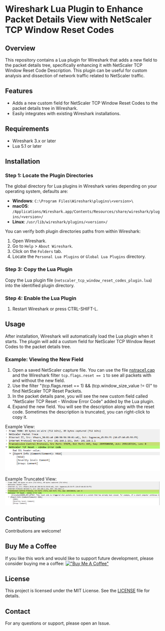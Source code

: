 # Wireshark Lua Plugin to Enhance Packet Details View with NetScaler TCP Window Reset Codes

## Overview

This repository contains a Lua plugin for Wireshark that adds a new field to the packet details tree, specifically enhancing it with NetScaler TCP Window Reset Code Description. This plugin can be useful for custom analysis and dissection of network traffic related to NetScaler traffic.

## Features

- Adds a new custom field for NetScaler TCP Window Reset Codes to the packet details tree in Wireshark.
- Easily integrates with existing Wireshark installations.

## Requirements

- Wireshark 3.x or later
- Lua 5.1 or later

## Installation

### Step 1: Locate the Plugin Directories

The global directory for Lua plugins in Wireshark varies depending on your operating system, defaults are:

- **Windows**: `C:\Program Files\Wireshark\plugins\<version>\`
- **macOS**: `/Applications/Wireshark.app/Contents/Resources/share/wireshark/plugins/<version>/`
- **Linux**: `/usr/lib/wireshark/plugins/<version>/`

You can verify both plugin directories paths from within Wireshark:

1. Open Wireshark.
2. Go to `Help` > `About Wireshark`.
3. Click on the `Folders` tab.
4. Locate the `Personal Lua Plugins` or `Global Lua Plugins` directory.

### Step 3: Copy the Lua Plugin

Copy the Lua plugin file (`netscaler_tcp_window_reset_codes_plugin.lua`) into the identified plugin directory.

### Step 4: Enable the Lua Plugin

1. Restart Wireshark or press CTRL-SHIFT-L.

## Usage

After installation, Wireshark will automatically load the Lua plugin when it starts. The plugin will add a custom field for NetScaler TCP Window Reset Codes to the packet details tree.

### Example: Viewing the New Field

1. Open a saved NetScaler capture file. You can use the file [nstrace1.cap](example_trace/nstrace1.cap) and the Wireshark filter ``tcp.flags.reset == 1`` to see all packets with and without the new field.
2. Use the filter "(tcp.flags.reset == 1) && (tcp.window_size_value != 0)" to find NetScaler TCP Reset Packets.
3. In the packet details pane, you will see the new custom field called "NetScaler TCP Reset - Window Error Code" added by the Lua plugin.
4. Expand the new field. You will see the description along with the reset code. Sometimes the description is truncated, you can right-click to copy it. 

Example View:
![Example View](images/example.png)

Example Truncated View:
![Example Truncated View](images/example_truncated.png)
## Contributing

Contributions are welcome! 

## Buy Me a Coffee
If you like this work and would like to support future development, please consider buying me a coffee:
[!["Buy Me A Coffee"](https://www.buymeacoffee.com/assets/img/custom_images/orange_img.png)](https://www.buymeacoffee.com/abskulaity)

## License

This project is licensed under the MIT License. See the [LICENSE](LICENSE.txt) file for details.

## Contact

For any questions or support, please open an Issue.